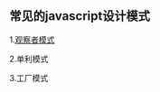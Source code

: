 ## 常见的javascript设计模式
1.[观察者模式](https://github.com/frontend-wsc/design-pattern/blob/master/pubsub.js "观察者模式又叫发布点阅模式")

2.单利模式

3.工厂模式
